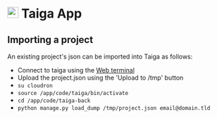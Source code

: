# <img src="/documentation/img/taiga-logo.png" width="25px"> Taiga App

## Importing a project

An existing project's json can be imported into Taiga as follows:

* Connect to taiga using the [Web terminal](/documentation/apps/#web-terminal)
* Upload the project.json using the 'Upload to /tmp' button
* `su cloudron`
* `source /app/code/taiga/bin/activate`
* `cd /app/code/taiga-back`
* `python manage.py load_dump /tmp/project.json email@domain.tld`

